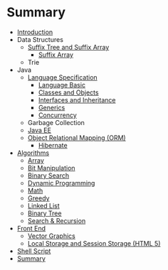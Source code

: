 # Summary

* [Introduction](README.md)
* Data Structures
   * [Suffix Tree and Suffix Array](suffix_tree_and_suffix_array.md)
       * [Suffix Array](suffix_array.md)
   * Trie
* Java
   * [Language Specification](java_language_specification.md)
       * [Language Basic](java_language_basic.md)
       * [Classes and Objects](java_classes_and_objects.md)
       * [Interfaces and Inheritance](interfaces_and_inheritance.md)
       * [Generics](java_generics.md)
       * [Concurrency](java_concurrency.md)
   * Garbage Collection
   * [Java EE](java-ee.md)
   * [Object Relational Mapping (ORM)](object_relational_mapping.md)
       * [Hibernate](hibernate.md)
* [Algorithms](algorithms.md)
   * [Array](array.md)
   * [Bit Manipulation](bit_manipulation.md)
   * [Binary Search](binary_search.md)
   * [Dynamic Programming](dynamic_programming.md)
   * [Math](math.md)
   * [Greedy](greedy.md)
   * [Linked List](linked_list.md)
   * [Binary Tree](binary_tree.md)
   * [Search & Recursion](search_&_recursion.md)
* [Front End](front_end.md)
   * [Vector Graphics](vector_graphics.md)
   * [Local Storage and Session Storage (HTML 5)](local_storage_and_session_storage.md)
* [Shell Script](shell_script.md)
* [Summary](SUMMARY.md)


